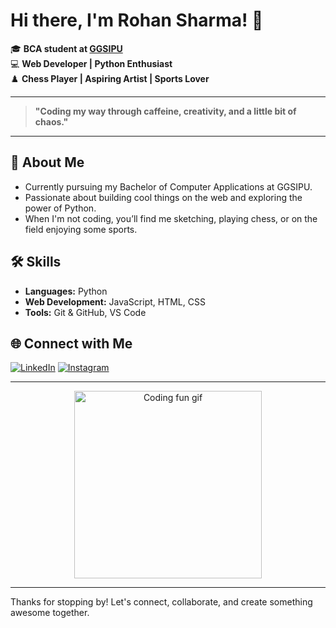 # Hi there, I'm Rohan Sharma! 👋

🎓 **BCA student at [GGSIPU](https://www.ipu.ac.in/)**  
💻 **Web Developer | Python Enthusiast**  
♟️ **Chess Player | Aspiring Artist | Sports Lover**

---

> **"Coding my way through caffeine, creativity, and a little bit of chaos."**

---

## 🚀 About Me

- Currently pursuing my Bachelor of Computer Applications at GGSIPU.
- Passionate about building cool things on the web and exploring the power of Python.
- When I'm not coding, you’ll find me sketching, playing chess, or on the field enjoying some sports.

## 🛠️ Skills

- **Languages:** Python
- **Web Development:** JavaScript, HTML, CSS
- **Tools:** Git & GitHub, VS Code

## 🌐 Connect with Me

[![LinkedIn](https://img.shields.io/badge/LinkedIn-blue?style=flat-square&logo=linkedin&logoColor=white)](https://www.linkedin.com/in/rohan-sharma-g/)
[![Instagram](https://img.shields.io/badge/Instagram-E4405F?style=flat-square&logo=instagram&logoColor=white)](https://www.instagram.com/rohan._.sharmaaa/)

---

<!-- Fun GIF or Image Section (optional) -->
<p align="center">
  <img src="https://media.giphy.com/media/qgQUggAC3Pfv687qPC/giphy.gif" width="300" alt="Coding fun gif" />
</p>

---

Thanks for stopping by! Let's connect, collaborate, and create something awesome together.

<!--
**rohanbyte-sh/rohanbyte-sh** is a ✨ special ✨ repository because its `README.md` appears on your GitHub profile.
-->
